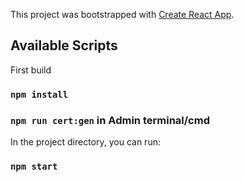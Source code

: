 This project was bootstrapped with [Create React App](https://github.com/facebook/create-react-app).

## Available Scripts

First build

### `npm install`

### `npm run cert:gen` in Admin terminal/cmd

In the project directory, you can run:

### `npm start`
